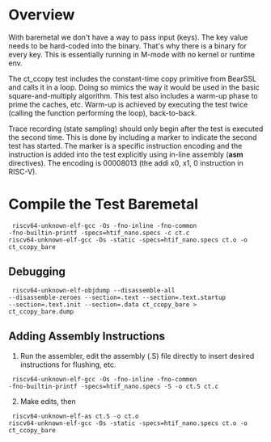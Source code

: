 
# Overview
With baremetal we don't have a way to pass input (keys). The key value needs to be hard-coded into the binary. That's why there is a binary for every key.
This is essentially running in M-mode with no kernel or runtime env.

The ct_ccopy test includes the constant-time copy primitive from BearSSL and calls it in a loop. Doing so mimics the way it would be used in the basic square-and-multiply algorithm.
This test also includes a warm-up phase to prime the caches, etc. Warm-up is achieved by executing the test twice (calling the function performing the loop), back-to-back. 

Trace recording (state sampling) should only begin after the test is executed the second time. This is done by including a marker to indicate the second test has started. The marker is a specific instruction encoding and the instruction is added into the test explicitly using in-line assembly (__asm__ directives). The encoding is 00008013 (the addi x0, x1, 0 instruction in RISC-V).


# Compile the Test Baremetal

<code> riscv64-unknown-elf-gcc -Os -fno-inline -fno-common -fno-builtin-printf -specs=htif_nano.specs -c ct.c </code>
<code> riscv64-unknown-elf-gcc -Os -static -specs=htif_nano.specs ct.o -o ct_ccopy_bare </code>

## Debugging

<code> riscv64-unknown-elf-objdump --disassemble-all --disassemble-zeroes --section=.text --section=.text.startup --section=.text.init --section=.data ct_ccopy_bare > ct_ccopy_bare.dump </code>


## Adding Assembly Instructions

1. Run the assembler, edit the assembly (.S) file directly to insert desired instructions for flushing, etc.

<code> riscv64-unknown-elf-gcc -Os -fno-inline -fno-common -fno-builtin-printf -specs=htif_nano.specs -S -o ct.S ct.c </code>

2. Make edits, then

<code> riscv64-unknown-elf-as ct.S -o ct.o </code>
<code> riscv64-unknown-elf-gcc -Os -static -specs=htif_nano.specs ct.o -o ct_ccopy_bare </code>
